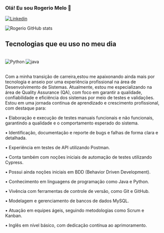### Olá! Eu sou Rogerio Melo 👋

[![Linkedin](https://img.shields.io/badge/LinkedIn-0077B5?style=for-the-badge&logo=linkedin&logoColor=white)](https://www.linkedin.com/in/antoniorogerioti/)


![Rogerio GitHub stats](https://github-readme-stats.vercel.app/api?username=RogerioMe&show_icons=true&theme=dracula)

## Tecnologias que eu uso no meu dia

<div style="display: inline_block"><br/>
 <img align="center" alt="Python" src= "https://img.shields.io/badge/Python-3776AB?style=for-the-badge&logo=python&logoColor=white"/>
 <img align="center" alt="java" src= "https://img.shields.io/badge/Java-ED8B00?style=for-the-badge&logo=openjdk&logoColor=white"/>
</div></br>

Com a minha transição de carreira,estou me apaixonando ainda mais por tecnologia e anseio por uma experiência profissional na área de Desenvolvimento de Sistemas.
Atualmente, estou me especializando na área de Quality Assurance (QA), com foco em garantir a qualidade, confiabilidade e eficiência dos sistemas por meio de testes e validações.
Estou em uma jornada contínua de aprendizado e crescimento profissional, com destaque para:

• Elaboração e execução de testes manuais funcionais e não funcionais, garantindo a qualidade e o comportamento esperado do sistema.

• Identificação, documentação e reporte de bugs e falhas de forma clara e detalhada.

• Experiência em testes de API utilizando Postman.

• Conta também com noções iniciais de automação de testes utilizando Cypress.

• Possui ainda noções iniciais em BDD (Behavior Driven Development).

• Conhecimento em linguagens de programação como Java e Python.

• Vivência com ferramentas de controle de versão, como Git e GitHub.

• Modelagem e gerenciamento de bancos de dados MySQL.

• Atuação em equipes ágeis, seguindo metodologias como Scrum e Kanban.

• Inglês em nível básico, com dedicação contínua ao aprimoramento.
